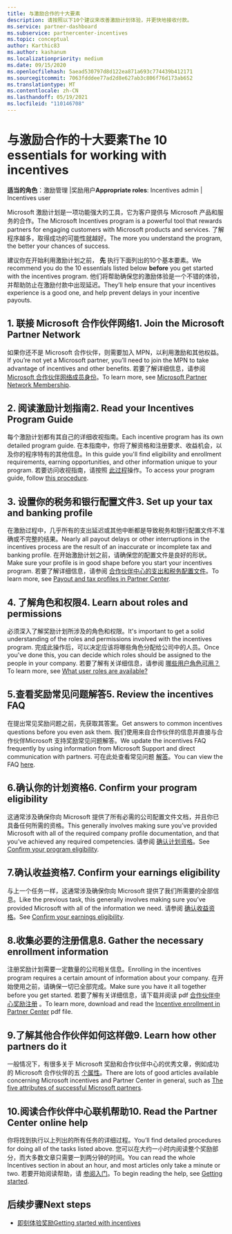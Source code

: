 ```yaml
---
title: 与激励合作的十大要素
description: 请按照以下10个建议来改善激励计划体验，并更快地接收付款。
ms.service: partner-dashboard
ms.subservice: partnercenter-incentives
ms.topic: conceptual
author: Karthic83
ms.author: kashanum
ms.localizationpriority: medium
ms.date: 09/15/2020
ms.openlocfilehash: 5aead530797d8d122ea871a693c774439b412171
ms.sourcegitcommit: 7063fdddee77ad2d8e627ab3c806f76d173ab652
ms.translationtype: MT
ms.contentlocale: zh-CN
ms.lasthandoff: 05/19/2021
ms.locfileid: "110146708"
---
```

# <a name="the-10-essentials-for-working-with-incentives"></a><span data-ttu-id="57907-103">与激励合作的十大要素</span><span class="sxs-lookup"><span data-stu-id="57907-103">The 10 essentials for working with incentives</span></span>

<span data-ttu-id="57907-104">**适当的角色**：激励管理 |奖励用户</span><span class="sxs-lookup"><span data-stu-id="57907-104">**Appropriate roles**: Incentives admin | Incentives user</span></span>

<span data-ttu-id="57907-105">Microsoft 激励计划是一项功能强大的工具，它为客户提供与 Microsoft 产品和服务的合作。</span><span class="sxs-lookup"><span data-stu-id="57907-105">The Microsoft Incentives program is a powerful tool that rewards partners for engaging customers with Microsoft products and services.</span></span> <span data-ttu-id="57907-106">了解程序越多，取得成功的可能性就越好。</span><span class="sxs-lookup"><span data-stu-id="57907-106">The more you understand the program, the better your chances of success.</span></span>

<span data-ttu-id="57907-107">建议你在开始利用激励计划之前， **先** 执行下面列出的10个基本要素。</span><span class="sxs-lookup"><span data-stu-id="57907-107">We recommend you do the 10 essentials listed below **before** you get started with the incentives program.</span></span> <span data-ttu-id="57907-108">他们将帮助确保您的激励体验是一个不错的体验，并帮助防止在激励付款中出现延迟。</span><span class="sxs-lookup"><span data-stu-id="57907-108">They’ll help ensure that your incentives experience is a good one, and help prevent delays in your incentive payouts.</span></span>

## <a name="1-join-the-microsoft-partner-network"></a><span data-ttu-id="57907-109">1. 联接 Microsoft 合作伙伴网络</span><span class="sxs-lookup"><span data-stu-id="57907-109">1. Join the Microsoft Partner Network</span></span>

<span data-ttu-id="57907-110">如果你还不是 Microsoft 合作伙伴，则需要加入 MPN，以利用激励和其他权益。</span><span class="sxs-lookup"><span data-stu-id="57907-110">If you’re not yet a Microsoft partner, you’ll need to join the MPN to take advantage of incentives and other benefits.</span></span> <span data-ttu-id="57907-111">若要了解详细信息，请参阅 [Microsoft 合作伙伴网络成员身份](https://partner.microsoft.com/membership)。</span><span class="sxs-lookup"><span data-stu-id="57907-111">To learn more, see [Microsoft Partner Network Membership](https://partner.microsoft.com/membership).</span></span>

## <a name="2-read-your-incentives-program-guide"></a><span data-ttu-id="57907-112">2. 阅读激励计划指南</span><span class="sxs-lookup"><span data-stu-id="57907-112">2. Read your Incentives Program Guide</span></span>

<span data-ttu-id="57907-113">每个激励计划都有其自己的详细收视指南。</span><span class="sxs-lookup"><span data-stu-id="57907-113">Each incentive program has its own detailed program guide.</span></span> <span data-ttu-id="57907-114">在本指南中，你将了解资格和注册要求、收益机会，以及你的程序特有的其他信息。</span><span class="sxs-lookup"><span data-stu-id="57907-114">In this guide you'll find eligibility and enrollment requirements, earning opportunities, and other information unique to your program.</span></span> <span data-ttu-id="57907-115">若要访问收视指南，请按照 [此过程](incentives-determined-your-program-eligibility.md#determining-your-program-eligibility)操作。</span><span class="sxs-lookup"><span data-stu-id="57907-115">To access your program guide, follow [this procedure](incentives-determined-your-program-eligibility.md#determining-your-program-eligibility).</span></span>

## <a name="3-set-up-your-tax-and-banking-profile"></a><span data-ttu-id="57907-116">3. 设置你的税务和银行配置文件</span><span class="sxs-lookup"><span data-stu-id="57907-116">3. Set up your tax and banking profile</span></span>

<span data-ttu-id="57907-117">在激励过程中，几乎所有的支出延迟或其他中断都是导致税务和银行配置文件不准确或不完整的结果。</span><span class="sxs-lookup"><span data-stu-id="57907-117">Nearly all payout delays or other interruptions in the incentives process are the result of an inaccurate or incomplete tax and banking profile.</span></span> <span data-ttu-id="57907-118">在开始激励计划之前，请确保您的配置文件是良好的形状。</span><span class="sxs-lookup"><span data-stu-id="57907-118">Make sure your profile is in good shape before you start your incentives program.</span></span> <span data-ttu-id="57907-119">若要了解详细信息，请参阅 [合作伙伴中心的支出和税务配置文件](incentives-create-and-manage-your-payout-and-tax-profiles.md)。</span><span class="sxs-lookup"><span data-stu-id="57907-119">To learn more, see [Payout and tax profiles in Partner Center](incentives-create-and-manage-your-payout-and-tax-profiles.md).</span></span>

## <a name="4-learn-about-roles-and-permissions"></a><span data-ttu-id="57907-120">4. 了解角色和权限</span><span class="sxs-lookup"><span data-stu-id="57907-120">4. Learn about roles and permissions</span></span>

<span data-ttu-id="57907-121">必须深入了解奖励计划所涉及的角色和权限。</span><span class="sxs-lookup"><span data-stu-id="57907-121">It's important to get a solid understanding of the roles and permissions involved with the incentives program.</span></span> <span data-ttu-id="57907-122">完成此操作后，可以决定应该将哪些角色分配给公司中的人员。</span><span class="sxs-lookup"><span data-stu-id="57907-122">Once you've done this, you can decide which roles should be assigned to the people in your company.</span></span> <span data-ttu-id="57907-123">若要了解有关详细信息，请参阅 [哪些用户角色可用？](incentives-faq.md#what-user-roles-are-available)</span><span class="sxs-lookup"><span data-stu-id="57907-123">To learn more, see [What user roles are available?](incentives-faq.md#what-user-roles-are-available)</span></span>

## <a name="5-review-the-incentives-faq"></a><span data-ttu-id="57907-124">5.查看奖励常见问题解答</span><span class="sxs-lookup"><span data-stu-id="57907-124">5. Review the incentives FAQ</span></span>

<span data-ttu-id="57907-125">在提出常见奖励问题之前，先获取其答案。</span><span class="sxs-lookup"><span data-stu-id="57907-125">Get answers to common incentives questions before you even ask them.</span></span> <span data-ttu-id="57907-126">我们使用来自合作伙伴的信息并直接与合作伙伴Microsoft 支持奖励常见问题解答。</span><span class="sxs-lookup"><span data-stu-id="57907-126">We update the incentives FAQ frequently by using information from Microsoft Support and direct communication with partners.</span></span> <span data-ttu-id="57907-127">可在此处查看常见问题 [解答](incentives-faq.md)。</span><span class="sxs-lookup"><span data-stu-id="57907-127">You can view the FAQ [here](incentives-faq.md).</span></span>

## <a name="6-confirm-your-program-eligibility"></a><span data-ttu-id="57907-128">6.确认你的计划资格</span><span class="sxs-lookup"><span data-stu-id="57907-128">6. Confirm your program eligibility</span></span>

<span data-ttu-id="57907-129">这通常涉及确保你向 Microsoft 提供了所有必需的公司配置文件文档，并且你已具备任何所需的资格。</span><span class="sxs-lookup"><span data-stu-id="57907-129">This generally involves making sure you’ve provided Microsoft with all of the required company profile documentation, and that you’ve achieved any required competencies.</span></span> <span data-ttu-id="57907-130">请参阅 [确认计划资格](incentives-determined-your-program-eligibility.md)。</span><span class="sxs-lookup"><span data-stu-id="57907-130">See [Confirm your program eligibility](incentives-determined-your-program-eligibility.md).</span></span>

## <a name="7-confirm-your-earnings-eligibility"></a><span data-ttu-id="57907-131">7.确认收益资格</span><span class="sxs-lookup"><span data-stu-id="57907-131">7. Confirm your earnings eligibility</span></span>

<span data-ttu-id="57907-132">与上一个任务一样，这通常涉及确保你向 Microsoft 提供了我们所需要的全部信息。</span><span class="sxs-lookup"><span data-stu-id="57907-132">Like the previous task, this generally involves making sure you’ve provided Microsoft with all of the information we need.</span></span> <span data-ttu-id="57907-133">请参阅 [确认收益资格](incentives-confirm-your-earnings-eligibility.md)。</span><span class="sxs-lookup"><span data-stu-id="57907-133">See [Confirm your earnings eligibility](incentives-confirm-your-earnings-eligibility.md).</span></span>

## <a name="8-gather-the-necessary-enrollment-information"></a><span data-ttu-id="57907-134">8.收集必要的注册信息</span><span class="sxs-lookup"><span data-stu-id="57907-134">8. Gather the necessary enrollment information</span></span>

<span data-ttu-id="57907-135">注册奖励计划需要一定数量的公司相关信息。</span><span class="sxs-lookup"><span data-stu-id="57907-135">Enrolling in the incentives program requires a certain amount of information about your company.</span></span> <span data-ttu-id="57907-136">在开始使用之前，请确保一切已全部完成。</span><span class="sxs-lookup"><span data-stu-id="57907-136">Make sure you have it all together before you get started.</span></span> <span data-ttu-id="57907-137">若要了解有关详细信息，请下载并阅读 pdf [合作伙伴中心奖励注册](https://assetsprod.microsoft.com/partner-center-incentives-enrollment.pdf) 。</span><span class="sxs-lookup"><span data-stu-id="57907-137">To learn more, download and read the [Incentive enrollment in Partner Center](https://assetsprod.microsoft.com/partner-center-incentives-enrollment.pdf) pdf file.</span></span>

## <a name="9-learn-how-other-partners-do-it"></a><span data-ttu-id="57907-138">9.了解其他合作伙伴如何这样做</span><span class="sxs-lookup"><span data-stu-id="57907-138">9. Learn how other partners do it</span></span>

<span data-ttu-id="57907-139">一般情况下，有很多关于 Microsoft 奖励和合作伙伴中心的优秀文章，例如成功的 Microsoft 合作伙伴的五 [个属性](https://www.microsoft.com/en-us/us-partner-blog/2019/08/29/the-five-attributes-of-successful-microsoft-partners/)。</span><span class="sxs-lookup"><span data-stu-id="57907-139">There are lots of good articles available concerning Microsoft incentives and Partner Center in general, such as [The five attributes of successful Microsoft partners](https://www.microsoft.com/en-us/us-partner-blog/2019/08/29/the-five-attributes-of-successful-microsoft-partners/).</span></span>

## <a name="10-read-the-partner-center-online-help"></a><span data-ttu-id="57907-140">10.阅读合作伙伴中心联机帮助</span><span class="sxs-lookup"><span data-stu-id="57907-140">10. Read the Partner Center online help</span></span>

<span data-ttu-id="57907-141">你将找到执行以上列出的所有任务的详细过程。</span><span class="sxs-lookup"><span data-stu-id="57907-141">You’ll find detailed procedures for doing all of the tasks listed above.</span></span> <span data-ttu-id="57907-142">您可以在大约一小时内阅读整个奖励部分，而大多数文章只需要一到两分钟的时间。</span><span class="sxs-lookup"><span data-stu-id="57907-142">You can read the whole Incentives section in about an hour, and most articles only take a minute or two.</span></span> <span data-ttu-id="57907-143">若要开始阅读帮助，请 [参阅入门](incentives-get-started-intro.md)。</span><span class="sxs-lookup"><span data-stu-id="57907-143">To begin reading the help, see [Getting started](incentives-get-started-intro.md).</span></span>

## <a name="next-steps"></a><span data-ttu-id="57907-144">后续步骤</span><span class="sxs-lookup"><span data-stu-id="57907-144">Next steps</span></span>

- [<span data-ttu-id="57907-145">即刻体验奖励</span><span class="sxs-lookup"><span data-stu-id="57907-145">Getting started with incentives</span></span>](incentives-get-started-intro.md)
